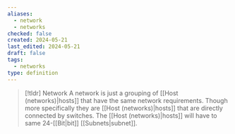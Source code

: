```yaml
---
aliases:
  - network
  - networks
checked: false
created: 2024-05-21
last_edited: 2024-05-21
draft: false
tags:
  - networks
type: definition
---
```

>[!tldr] Network
> A network is just a grouping of [[Host (networks)|hosts]] that have the same network requirements. Though more specifically they are [[Host (networks)|hosts]] that are directly connected by switches. The [[Host (networks)|hosts]] will have to same 24-[[Bit|bit]] [[Subnets|subnet]]. 

